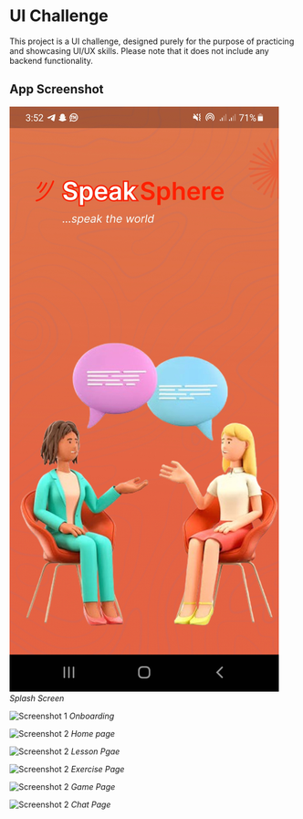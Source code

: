 # UI Challenge

This project is a UI challenge, designed purely for the purpose of practicing and showcasing UI/UX skills. Please note that it does not include any backend functionality.

## App Screenshot

![App Screenshot](challenge_image/ReadmeImage/Splash.jpg)
*Splash Screen*

![Screenshot 1](challenge_image/ReadmeImage/onboarding.jpg.jpg)
*Onboarding*

![Screenshot 2](challenge_image/ReadmeImage/home.jpg.jpg)
*Home page*

![Screenshot 2](challenge_image/ReadmeImage/lesson.jpg.jpg)
*Lesson Pgae*

![Screenshot 2](challenge_image/ReadmeImage/exercise.jpg.jpg)
*Exercise Page*

![Screenshot 2](challenge_image/ReadmeImage/game.jpg.jpg)
*Game Page*

![Screenshot 2](screenshots/screenshot2.png)
*Chat Page*